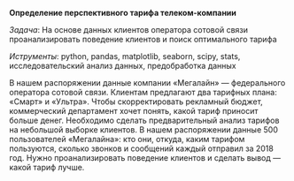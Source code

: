 **Определение перспективного тарифа телеком-компании**

*Задача*: На основе данных клиентов оператора сотовой связи проанализировать поведение клиентов и поиск оптимального тарифа

*Иструменты*: python, pandas, matplotlib, seaborn, scipy, stats, исследовательский анализ данных, предобработка данных

В нашем распоряжении данные компании «Мегалайн» — федерального оператора сотовой связи. Клиентам предлагают два тарифных плана: «Смарт» и «Ультра». Чтобы скорректировать рекламный бюджет, коммерческий департамент хочет понять, какой тариф приносит больше денег. Необходимо сделать предварительный анализ тарифов на небольшой выборке клиентов. В нашем распоряжении данные 500 пользователей «Мегалайна»: кто они, откуда, каким тарифом пользуются, сколько звонков и сообщений каждый отправил за 2018 год. Нужно проанализировать поведение клиентов и сделать вывод — какой тариф лучше.
